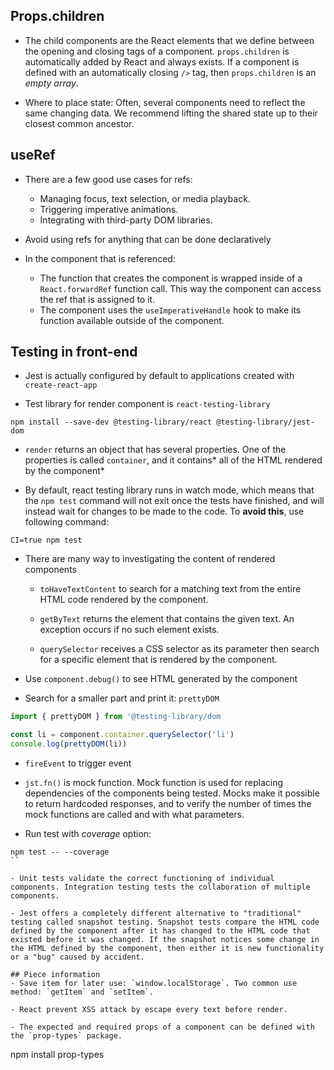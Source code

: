 ## Props.children
- The child components are the React elements that we define between the opening and closing tags of a component. `props.children` is automatically added by React and always exists. If a component is defined with an automatically closing `/>` tag, then `props.children` is an *empty array*.

- Where to place state: Often, several components need to reflect the same changing data. We recommend lifting the shared state up to their closest common ancestor.

## useRef
- There are a few good use cases for refs:
  - Managing focus, text selection, or media playback.
  - Triggering imperative animations.
  - Integrating with third-party DOM libraries.

- Avoid using refs for anything that can be done declaratively

- In the component that is referenced:
  - The function that creates the component is wrapped inside of a `React.forwardRef` function call. This way the component can access the ref that is assigned to it.
  - The component uses the `useImperativeHandle` hook to make its function available outside of the component.

## Testing in front-end
- Jest is actually configured by default to applications created with `create-react-app`

- Test library for render component is `react-testing-library`
```
npm install --save-dev @testing-library/react @testing-library/jest-dom
```

- `render` returns an object that has several properties. One of the properties is called `container`, and it contains* all of the HTML rendered by the component*

- By default, react testing library runs in watch mode, which means that the `npm test` command will not exit once the tests have finished, and will instead wait for changes to be made to the code. To **avoid this**, use following command:
```
CI=true npm test
```
- There are many way to investigating the content of rendered components
  - `toHaveTextContent` to search for a matching text from the entire HTML code rendered by the component.

  - `getByText` returns the element that contains the given text. An exception occurs if no such element exists.

  -  `querySelector` receives a CSS selector as its parameter then search for a specific element that is rendered by the component.

- Use `component.debug()` to see HTML generated by the component

- Search for a smaller part and print it: `prettyDOM`
```javascript
import { prettyDOM } from '@testing-library/dom

const li = component.container.querySelector('li')
console.log(prettyDOM(li))
```
- `fireEvent` to trigger event

- `jst.fn()` is mock function. Mock function is used for replacing dependencies of the components being tested. Mocks make it possible to return hardcoded responses, and to verify the number of times the mock functions are called and with what parameters.

- Run test with *coverage* option:
```
npm test -- --coverage
``

- Unit tests validate the correct functioning of individual components. Integration testing tests the collaboration of multiple components.

- Jest offers a completely different alternative to "traditional" testing called snapshot testing. Snapshot tests compare the HTML code defined by the component after it has changed to the HTML code that existed before it was changed. If the snapshot notices some change in the HTML defined by the component, then either it is new functionality or a "bug" caused by accident.

## Piece information
- Save item for later use: `window.localStorage`. Two common use method: `getItem` and `setItem`.

- React prevent XSS attack by escape every text before render.

- The expected and required props of a component can be defined with the `prop-types` package.
```
npm install prop-types
```